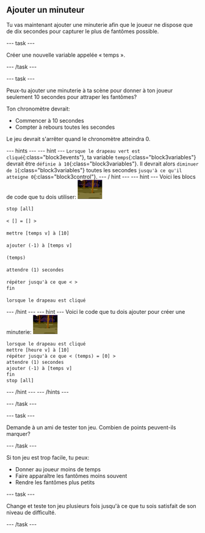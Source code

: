 ## Ajouter un minuteur

Tu vas maintenant ajouter une minuterie afin que le joueur ne dispose que de dix secondes pour capturer le plus de fantômes possible.

\--- task \---

Créer une nouvelle variable appelée « temps ».

\--- /task \---

\--- task \---

Peux-tu ajouter une minuterie à ta scène pour donner à ton joueur seulement 10 secondes pour attraper les fantômes?

Ton chronomètre devrait:

+ Commencer à 10 secondes
+ Compter à rebours toutes les secondes

Le jeu devrait s'arrêter quand le chronomètre atteindra 0.

\--- hints \--- \--- hint \--- `Lorsque le drapeau vert est cliqué`{:class="block3events"}, ta variable `temps`{:class="block3variables"} devrait être `définie à 10`{:class="block3variables"}. Il devrait alors `diminuer de 1`{:class="block3variables"} toutes les secondes `jusqu'à ce qu'il atteigne 0`{:class="block3control"}. \--- / hint \--- \--- hint \--- Voici les blocs de code que tu dois utiliser: ![sprite-fantôme](images/ghost-backdrop.png)

```blocks3
stop [all]

< [] = [] >

mettre [temps v] à [10]

ajouter (-1) à [temps v]

(temps)

attendre (1) secondes

répéter jusqu'à ce que < >
fin

lorsque le drapeau est cliqué

```

\--- /hint \--- \--- hint \--- Voici le code que tu dois ajouter pour créer une minuterie: ![icône de l'arrière-plan](images/ghost-backdrop.png)

```blocks3
lorsque le drapeau est cliqué
mettre [heure v] à [10]
répéter jusqu'à ce que < (temps) = [0] >
attendre (1) secondes
ajouter (-1) à [temps v]
fin
stop [all]
```

\--- /hint \--- \--- /hints \---

\--- /task \---

\--- task \---

Demande à un ami de tester ton jeu. Combien de points peuvent-ils marquer?

\--- /task \---

Si ton jeu est trop facile, tu peux:

+ Donner au joueur moins de temps
+ Faire apparaître les fantômes moins souvent
+ Rendre les fantômes plus petits

\--- task \---

Change et teste ton jeu plusieurs fois jusqu'à ce que tu sois satisfait de son niveau de difficulté.

\--- /task \---